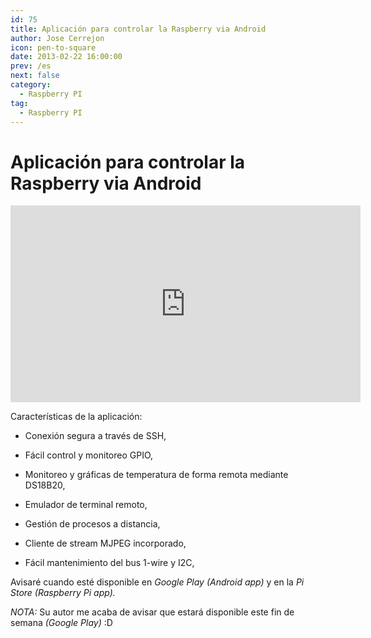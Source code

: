 ```yaml
---
id: 75
title: Aplicación para controlar la Raspberry via Android
author: Jose Cerrejon
icon: pen-to-square
date: 2013-02-22 16:00:00
prev: /es
next: false
category:
  - Raspberry PI
tag:
  - Raspberry PI
---
```


# Aplicación para controlar la Raspberry via Android

<iframe width="560" height="315" src="http://www.youtube.com/embed/EbcCQ7MHcuc" frameborder="0" allowfullscreen></iframe>

Características de la aplicación:

* Conexión segura a través de SSH,

* Fácil control y monitoreo GPIO,

* Monitoreo y gráficas de temperatura de forma remota mediante DS18B20,

* Emulador de terminal remoto,

* Gestión de procesos a distancia,

* Cliente de stream MJPEG incorporado,

* Fácil mantenimiento del bus 1-wire y I2C,


Avisaré cuando esté disponible en *Google Play (Android app)* y en la *Pi Store (Raspberry Pi app).*

*NOTA:* Su autor me acaba de avisar que estará disponible este fin de semana *(Google Play)* :D